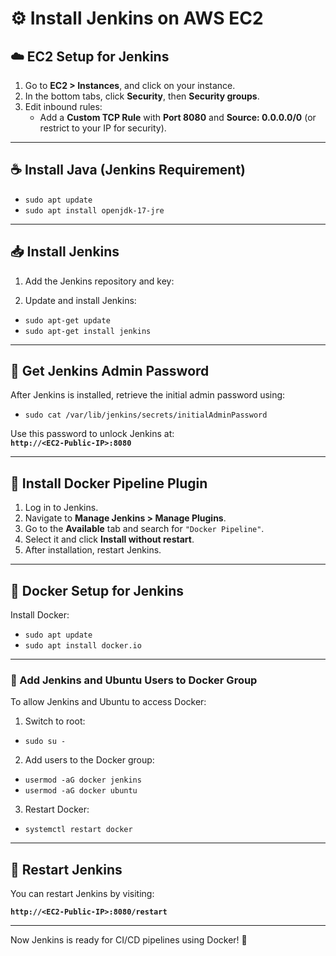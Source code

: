 # ⚙️ Install Jenkins on AWS EC2

## ☁️ EC2 Setup for Jenkins

1. Go to **EC2 > Instances**, and click on your instance.
2. In the bottom tabs, click **Security**, then **Security groups**.
3. Edit inbound rules:
   - Add a **Custom TCP Rule** with **Port 8080** and **Source: 0.0.0.0/0** (or restrict to your IP for security).

---

## ☕ Install Java (Jenkins Requirement)

- `sudo apt update`
- `sudo apt install openjdk-17-jre`

---

## 📥 Install Jenkins

1. Add the Jenkins repository and key:


2. Update and install Jenkins:

- `sudo apt-get update`
- `sudo apt-get install jenkins`

---

## 🔑 Get Jenkins Admin Password

After Jenkins is installed, retrieve the initial admin password using:

- `sudo cat /var/lib/jenkins/secrets/initialAdminPassword`

Use this password to unlock Jenkins at:  
**`http://<EC2-Public-IP>:8080`**

---

## 🔌 Install Docker Pipeline Plugin

1. Log in to Jenkins.
2. Navigate to **Manage Jenkins > Manage Plugins**.
3. Go to the **Available** tab and search for `"Docker Pipeline"`.
4. Select it and click **Install without restart**.
5. After installation, restart Jenkins.

---

## 🐳 Docker Setup for Jenkins

Install Docker:

- `sudo apt update`
- `sudo apt install docker.io`

---

### 👥 Add Jenkins and Ubuntu Users to Docker Group

To allow Jenkins and Ubuntu to access Docker:

1. Switch to root:

- `sudo su -`

2. Add users to the Docker group:

- `usermod -aG docker jenkins`
- `usermod -aG docker ubuntu`

3. Restart Docker:

- `systemctl restart docker`

---

## 🔁 Restart Jenkins

You can restart Jenkins by visiting:

**`http://<EC2-Public-IP>:8080/restart`**

---

Now Jenkins is ready for CI/CD pipelines using Docker! 🚀
